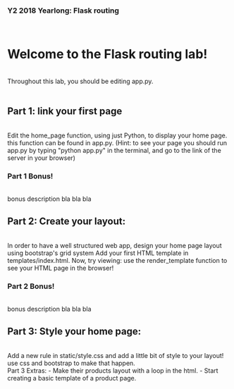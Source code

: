 <h3>Y2 2018 Yearlong: Flask routing</h3><br>
<h1>Welcome to the Flask routing lab!</h1>
<br>
Throughout this lab, you should be editing app.py.
<br><br>
<h2>Part 1: link your first page</h2>
<br>
Edit the home_page function, using just Python, to display your home page. this function can be found in app.py.
(Hint: to see your page you should run app.py by typing "python app.py" in the terminal, and go to the link of the server in your browser)
<br>
<h3>Part 1 Bonus!</h3><br>
bonus description bla bla bla
<br>
<h2>Part 2: Create your layout:</h2><br>
In order to have a well structured web app, design your home page layout using bootstrap's grid system
Add your first HTML template in templates/index.html.
Now, try viewing: use the render_template function to see your HTML page in the browser!
<br>
<h3>Part 2 Bonus!</h3><br>
bonus description bla bla bla
<br>
<h2>Part 3: Style your home page:</h2><br>
Add a new rule in static/style.css and add a little bit of style to your layout!
use css and bootstrap to make that happen.
<br>
Part 3 Extras:
- Make their products layout with a loop in the html.
- Start creating a basic template of a product page.
